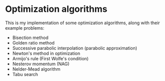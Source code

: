 # Optimization algorithms

This is my implementation of some optimization algorithms, along with their example problems:


* Bisection method
* Golden ratio method
* Successive parabolic interpolation (parabolic approximation)
* Newton's method in optimization
* Armijo's rule (First Wolfe's condition)
* Nesterov momentum (NAG)
* Nelder-Mead algorithm
* Tabu search


